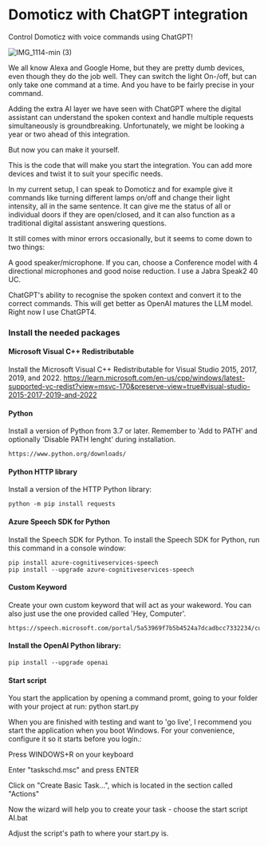 # Domoticz with ChatGPT integration
Control Domoticz with voice commands using ChatGPT!

![IMG_1114-min (3)](https://github.com/LemmeDasker/Domoticz-with-ChatGPT-integration/assets/38005465/7ec26f82-0fc8-4b39-9832-5dd76f6a0731)





We all know Alexa and Google Home, but they are pretty dumb devices, even though they do the job well. They can switch the light On-/off, but can only take one command at a time. And you have to be fairly precise in your command.

Adding the extra AI layer we have seen with ChatGPT where the digital assistant can understand the spoken context and handle multiple requests simultaneously is groundbreaking. Unfortunately, we might be looking a year or two ahead of this integration.

But now you can make it yourself.

This is the code that will make you start the integration. You can add more devices and twist it to suit your specific needs.

In my current setup, I can speak to Domoticz and for example give it commands like turning different lamps on/off and change their light intensity, all in the same sentence. It can give me the status of all or individual doors if they are open/closed, and it can also function as a traditional digital assistant answering questions.

It still comes with minor errors occasionally, but it seems to come down to two things:

A good speaker/microphone. If you can, choose a Conference model with 4 directional microphones and good noise reduction. I use a Jabra Speak2 40 UC. 

ChatGPT's ability to recognise the spoken context and convert it to the correct commands. This will get better as OpenAI matures the LLM model. Right now I use ChatGPT4.

### Install the needed packages 
#### Microsoft Visual C++ Redistributable
Install the Microsoft Visual C++ Redistributable for Visual Studio 2015, 2017, 2019, and 2022.
https://learn.microsoft.com/en-us/cpp/windows/latest-supported-vc-redist?view=msvc-170&preserve-view=true#visual-studio-2015-2017-2019-and-2022

#### Python
Install a version of Python from 3.7 or later. Remember to 'Add to PATH' and optionally 'Disable PATH lenght' during installation.
```
https://www.python.org/downloads/
```

#### Python HTTP library
Install a version of the HTTP Python library:
```
python -m pip install requests
```

#### Azure Speech SDK for Python
Install the Speech SDK for Python. To install the Speech SDK for Python, run this command in a console window:
```
pip install azure-cognitiveservices-speech
pip install --upgrade azure-cognitiveservices-speech
```

#### Custom Keyword
Create your own custom keyword that will act as your wakeword. You can also just use the one provided called 'Hey, Computer'.
```
https://speech.microsoft.com/portal/5a53969f7b5b4524a7dcadbcc7332234/customkeyword
```

#### Install the OpenAI Python library:
```
pip install --upgrade openai
```

#### Start script
You start the application by opening a command promt, going to your folder with your project at run: python start.py

When you are finished with testing and want to 'go live', I recommend you start the application when you boot Windows. For your convenience, configure it so it starts before you login.:

Press WINDOWS+R on your keyboard

Enter "taskschd.msc" and press ENTER

Click on "Create Basic Task...", which is located in the section called "Actions"

Now the wizard will help you to create your task - choose the start script AI.bat

Adjust the script's path to where your start.py is.

